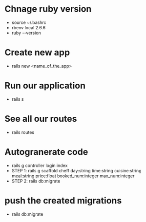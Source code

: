 
# Chnage ruby version
- source ~/.bashrc
- rbenv local 2.6.6
- ruby --version

# Create new app
- rails new <name_of_the_app>

# Run our application
- rails s

# See all our routes
- rails routes

# Autogranerate code
- rails g controller login index
- STEP 1: rails g scaffold cheff day:string time:string cuisine:string meal:string price:float booked_num:integer max_num:integer
- STEP 2: rails db:migrate

# push the created migrations
- rails db:migrate